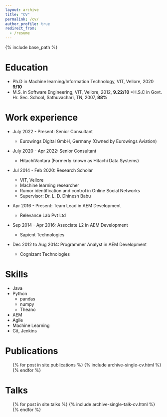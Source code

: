 ```yaml
---
layout: archive
title: "CV"
permalink: /cv/
author_profile: true
redirect_from:
  - /resume
---
```


{% include base_path %}

Education
======
* Ph.D in Machine learning/Information Technology, VIT, Vellore, 2020 **9/10**
* M.S. in Software Engineering, VIT, Vellore, 2012, **9.22/10**
*H.S.C in Govt. Hr. Sec. School, Sathuvachari, TN, 2007, **88%**

Work experience
======
* July 2022 - Present: Senior Consultant 
  * Eurowings Digital GmbH, Germany (Owned by Eurowings Aviation)
* July 2020 - Apr 2022: Senior Consultant 
  * HitachiVantara (Formerly known as Hitachi Data Systems)
* Jul 2014 - Feb 2020: Research Scholar
  * VIT, Vellore
  * Machine learning researcher
  * Rumor identification and control in Online Social Networks
  * Supervisor: Dr. L. D. Dhinesh Babu

* Apr 2016 - Present: Team Lead in AEM Development
  * Relevance Lab Pvt Ltd

* Sep 2014 - Apr 2016: Associate L2 in AEM Development
  * Sapient Technologies

* Dec 2012 to Aug 2014: Programmer Analyst in AEM Development
  * Cognizant Technologies
  
Skills
======
* Java
* Python
  * pandas
  * numpy
  * Theano
* AEM
* Agile
* Machine Learning
* Git, Jenkins

Publications
======
  <ul>{% for post in site.publications %}
    {% include archive-single-cv.html %}
  {% endfor %}</ul>
  
Talks
======
  <ul>{% for post in site.talks %}
    {% include archive-single-talk-cv.html %}
  {% endfor %}</ul>
  

